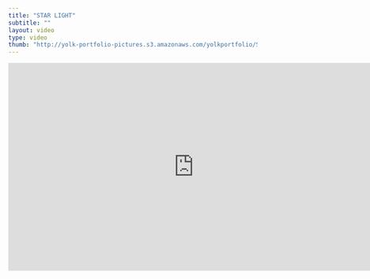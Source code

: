 ```yaml
---
title: "STAR LIGHT"
subtitle: ""
layout: video
type: video
thumb: "http://yolk-portfolio-pictures.s3.amazonaws.com/yolkportfolio/STARLIGHT.jpg"
---
```


<iframe src="http://player.vimeo.com/video/25693517?title=0&amp;byline=0&amp;portrait=0&amp;autoplay=0" width="750" height="422" frameborder="0"></iframe>



